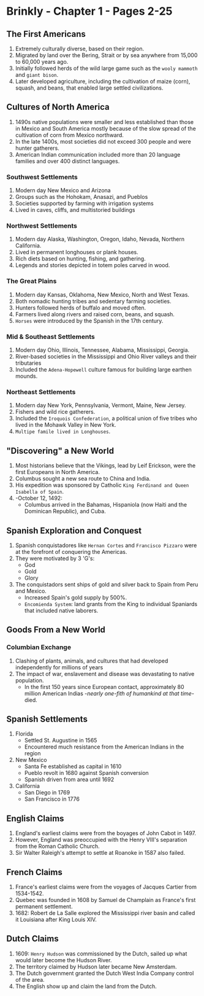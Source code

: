 # Brinkly - Chapter 1 - Pages 2-25

## The First Americans

1. Extremely culturally diverse, based on their region.
1. Migrated by land over the Bering, Strait or by sea anywhere from 15,000 to 60,000 years ago.
1. Initially followed herds of the wild large game such as the `wooly mammoth` and `giant bison`.
1. Later developed agriculture, including the cultivation of maize (corn), squash, and beans, that enabled large settled civilizations.

## Cultures of North America

1. 1490s native populations were smaller and less established than those in Mexico and South America mostly because of the slow spread of the cultivation of corn from Mexico northward.
1. In the late 1400s, most societies did not exceed 300 people and were hunter gatherers.
1. American Indian communication included more than 20 language families and over 400 distinct languages.

### Southwest Settlements

1. Modern day New Mexico and Arizona
1. Groups such as the Hohokam, Anasazi, and Pueblos
1. Societies supported by farming with irrigation systems
1. Lived in caves, cliffs, and multistoried buildings

### Northwest Settlements

1. Modern day Alaska, Washington, Oregon, Idaho, Nevada, Northern California.
1. Lived in permanent longhouses or plank houses.
1. Rich diets based on hunting, fishing, and gathering.
1. Legends and stories depicted in totem poles carved in wood.

### The Great Plains

1. Modern day Kansas, Oklahoma, New Mexico, North and West Texas.
1. Both nomadic hunting tribes and sedentary farming societies.
1. Hunters followed herds of buffalo and moved often.
1. Farmers lived along rivers and raised corn, beans, and squash.
1. `Horses` were introduced by the Spanish in the 17th century.

### Mid & Southeast Settlements

1. Modern day Ohio, Illinois, Tennessee, Alabama, Mississippi, Georgia.
1. River-based societies in the Mississippi and Ohio River valleys and their tributaries
1. Included the `Adena-Hopewell` culture famous for building large earthen mounds.

### Northeast Settlements

1. Modern day New York, Pennsylvania, Vermont, Maine, New Jersey.
1. Fishers and wild rice gatherers.
1. Included the `Iroquois Confederation`, a political union of five tribes who lived in the Mohawk Valley in New York.
1. `Multipe famile lived in Longhouses`.

## "Discovering" a New World

1. Most historians believe that the Vikings, lead by Leif Erickson, were the first Europeans in North America.
1. Columbus sought a new sea route to China and India.
1. His expedition was sponsored by Catholic `King Ferdinand and Queen Isabella of Spain`.
1. -October 12, 1492:
   - Columbus arrived in the Bahamas, Hispaniola (now Haiti and the Dominican Republic), and Cuba.

## Spanish Exploration and Conquest

1. Spanish conquistadores like `Hernan Cortes` and `Francisco Pizzaro` were at the forefront of conquering the Americas.
1. They were motivated by 3 'G's:
   - God
   - Gold
   - Glory
1. The conquistadors sent ships of gold and silver back to Spain from Peru and Mexico.
   - Increased Spain's gold supply by 500%.
   - `Encomienda System`: land grants from the King to individual Spaniards that included native laborers.

## Goods From a New World

### Columbian Exchange

1. Clashing of plants, animals, and cultures that had developed independently for millions of years
1. The impact of war, enslavement and disease was devastating to native population.
   - In the first 150 years since European contact, approximately 80 million American Indias -_nearly one-fith of humankind at that time_- died.

## Spanish Settlements

1. Florida
   - Settled St. Augustine in 1565
   - Encountered much resistance from the American Indians in the region
1. New Mexico
   - Santa Fe established as capital in 1610
   - Pueblo revolt in 1680 against Spanish conversion
   - Spanish driven from area until 1692
1. California
   - San Diego in 1769
   - San Francisco in 1776

## English Claims

1. England's earliest claims were from the boyages of John Cabot in 1497.
1. However, England was preoccupied with the Henry VIII's separation from the Roman Catholic Church.
1. Sir Walter Raleigh's attempt to settle at Roanoke in 1587 also failed.

## French Claims

1. France's earliest claims were from the voyages of Jacques Cartier from 1534-1542.
1. Quebec was founded in 1608 by Samuel de Champlain as France's first permanent settlement.
1. 1682: Robert de La Salle explored the Mississippi river basin and called it Louisiana after King Louis XIV.

## Dutch Claims

1. 1609: `Henry Hudson` was commissioned by the Dutch, sailed up what would later become the Hudson River.
1. The territory claimed by Hudson later became New Amsterdam.
1. The Dutch government granted the Dutch West India Company control of the area.
1. The English show up and claim the land from the Dutch.

